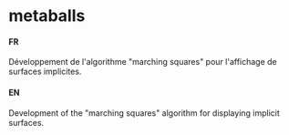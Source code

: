 # metaballs

#### FR
Développement de l'algorithme "marching squares" pour l'affichage de surfaces implicites.


#### EN
Development of the "marching squares" algorithm for displaying implicit surfaces.
